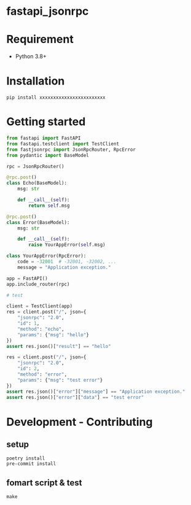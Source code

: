 # fastapi_jsonrpc
<!--
[![Version](https://img.shields.io/pypi/v/asy)](https://pypi.org/project/asy)
[![License: MIT](https://img.shields.io/badge/license-MIT-yellow.svg)](https://opensource.org/licenses/MIT)
-->

# Requirement

- Python 3.8+

# Installation

``` shell
pip install xxxxxxxxxxxxxxxxxxxxxxxx
```

# Getting started
``` Python
from fastapi import FastAPI
from fastapi.testclient import TestClient
from fastjsonrpc import JsonRpcRouter, RpcError
from pydantic import BaseModel

rpc = JsonRpcRouter()

@rpc.post()
class Echo(BaseModel):
    msg: str

    def __call__(self):
        return self.msg

@rpc.post()
class Error(BaseModel):
    msg: str

    def __call__(self):
        raise YourAppError(self.msg)

class YourAppError(RpcError):
    code = -32001  # -32001, -32002, ...
    message = "Application exception."

app = FastAPI()
app.include_router(rpc)

# test

client = TestClient(app)
res = client.post("/", json={
    "jsonrpc": "2.0",
    "id": 1,
    "method": "echo",
    "params": {"msg": "hello"}
})
assert res.json()["result"] == "hello"

res = client.post("/", json={
    "jsonrpc": "2.0",
    "id": 2,
    "method": "error",
    "params": {"msg": "test error"}
})
assert res.json()["error"]["message"] == "Application exception."
assert res.json()["error"]["data"] == "test error"
```

# Development - Contributing

## setup

``` shell
poetry install
pre-commit install
```

## fomart script & test

``` shell
make
```
